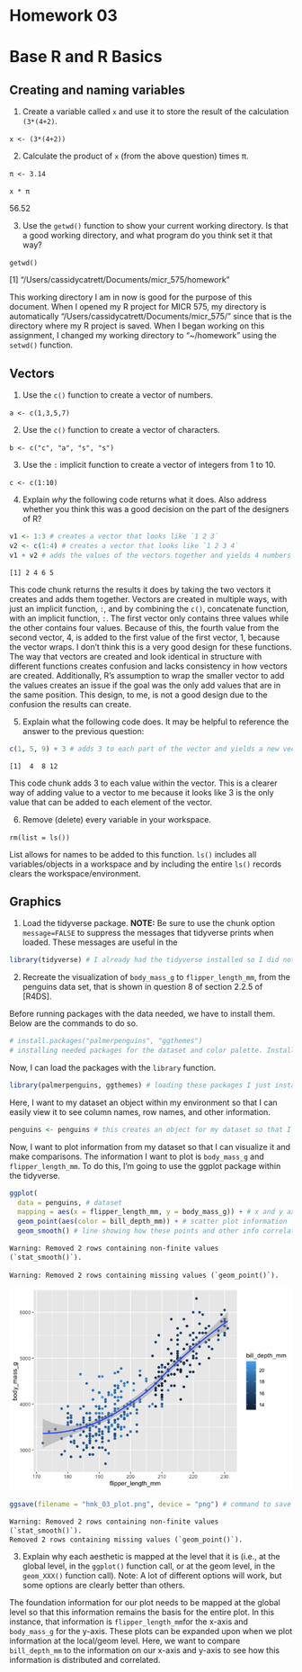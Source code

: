 # Homework 03

# Base R and R Basics

## Creating and naming variables

1.  Create a variable called `x` and use it to store the result of the
    calculation `(3*(4+2)`.

`x <- (3*(4+2))`

2.  Calculate the product of `x` (from the above question) times π.

`π <- 3.14`

`x * π`

56.52

3.  Use the `getwd()` function to show your current working directory.
    Is that a good working directory, and what program do you think set
    it that way?

`getwd()`

\[1\] “/Users/cassidycatrett/Documents/micr_575/homework”

This working directory I am in now is good for the purpose of this
document. When I opened my R project for MICR 575, my directory is
automatically “/Users/cassidycatrett/Documents/micr_575/” since that is
the directory where my R project is saved. When I began working on this
assignment, I changed my working directory to “~/homework” using the
`setwd()` function.

## Vectors

1.  Use the `c()` function to create a vector of numbers.

`a <- c(1,3,5,7)`

2.  Use the `c()` function to create a vector of characters.

`b <- c("c", "a", "s", "s")`

3.  Use the `:` implicit function to create a vector of integers from 1
    to 10.

`c <- c(1:10)`

4.  Explain *why* the following code returns what it does. Also address
    whether you think this was a good decision on the part of the
    designers of R?

``` r
v1 <- 1:3 # creates a vector that looks like `1 2 3`
v2 <- c(1:4) # creates a vector that looks like `1 2 3 4`
v1 + v2 # adds the values of the vectors together and yields 4 numbers in a vector `2 4 6 5`
```

    [1] 2 4 6 5

This code chunk returns the results it does by taking the two vectors it
creates and adds them together. Vectors are created in multiple ways,
with just an implicit function, `:`, and by combining the `c()`,
concatenate function, with an implicit function, `:`. The first vector
only contains three values while the other contains four values. Because
of this, the fourth value from the second vector, 4, is added to the
first value of the first vector, 1, because the vector wraps. I don’t
think this is a very good design for these functions. The way that
vectors are created and look identical in structure with different
functions creates confusion and lacks consistency in how vectors are
created. Additionally, R’s assumption to wrap the smaller vector to add
the values creates an issue if the goal was the only add values that are
in the same position. This design, to me, is not a good design due to
the confusion the results can create.

5.  Explain what the following code does. It may be helpful to reference
    the answer to the previous question:

``` r
c(1, 5, 9) + 3 # adds 3 to each part of the vector and yields a new vector, `4 8 12`
```

    [1]  4  8 12

This code chunk adds 3 to each value within the vector. This is a
clearer way of adding value to a vector to me because it looks like 3 is
the only value that can be added to each element of the vector.

6.  Remove (delete) every variable in your workspace.

`rm(list = ls())`

List allows for names to be added to this function. `ls()` includes all
variables/objects in a workspace and by including the entire `ls()`
records clears the workspace/environment.

## Graphics

1.  Load the tidyverse package. **NOTE:** Be sure to use the chunk
    option `message=FALSE` to suppress the messages that tidyverse
    prints when loaded. These messages are useful in the

``` r
library(tidyverse) # I already had the tidyverse installed so I did not have to reinstall
```

2.  Recreate the visualization of `body_mass_g` to `flipper_length_mm`,
    from the penguins data set, that is shown in question 8 of section
    2.2.5 of \[R4DS\].

Before running packages with the data needed, we have to install them.
Below are the commands to do so.

``` r
# install.packages("palmerpenguins", "ggthemes") 
# installing needed packages for the dataset and color palette. Installation only has to occur once. 
```

Now, I can load the packages with the `library` function.

``` r
library(palmerpenguins, ggthemes) # loading these packages I just installed
```

Here, I want to my dataset an object within my environment so that I can
easily view it to see column names, row names, and other information.

``` r
penguins <- penguins # this creates an object for my dataset so that I can see it in my global environment
```

Now, I want to plot information from my dataset so that I can visualize
it and make comparisons. The information I want to plot is `body_mass_g`
and `flipper_length_mm`. To do this, I’m going to use the ggplot package
within the tidyverse.

``` r
ggplot(
  data = penguins, # dataset
  mapping = aes(x = flipper_length_mm, y = body_mass_g)) + # x and y axis information and labels
  geom_point(aes(color = bill_depth_mm)) + # scatter plot information
  geom_smooth() # line showing how these points and other info correlate
```

    Warning: Removed 2 rows containing non-finite values (`stat_smooth()`).

    Warning: Removed 2 rows containing missing values (`geom_point()`).

![](hmk_03_files/figure-commonmark/unnamed-chunk-7-1.png)

``` r
ggsave(filename = "hmk_03_plot.png", device = "png") # command to save this plot to my current directory
```

    Warning: Removed 2 rows containing non-finite values (`stat_smooth()`).
    Removed 2 rows containing missing values (`geom_point()`).

3.  Explain why each aesthetic is mapped at the level that it is (i.e.,
    at the global level, in the `ggplot()` function call, or at the geom
    level, in the `geom_XXX()` function call). Note: A lot of different
    options will work, but some options are clearly better than others.

The foundation information for our plot needs to be mapped at the global
level so that this information remains the basis for the entire plot. In
this instance, that information is `flipper_length_mm`for the x-axis and
`body_mass_g` for the y-axis. These plots can be expanded upon when we
plot information at the local/geom level. Here, we want to compare
`bill_depth_mm` to the information on our x-axis and y-axis to see how
this information is distributed and correlated.
